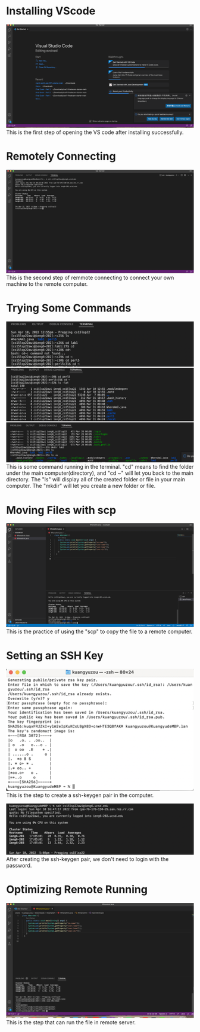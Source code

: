 # Installing VScode
![Image](openVScode.png)
This is the first step of opening the VS code after installing successfully. 

# Remotely Connecting
![Image](RemoteConnect.png)
This is the second step of remmote connecting to connect your own machine to the remote computer.

# Trying Some Commands
![Image](Command1.png)
![Image](Command2.png)
![Image](Command3.png)
This is some command running in the terminal. "cd" means to find the folder under the main computer(directory), and "cd ~" will let you back to the main directory. The "ls" will display all of the created folder or file in your main computer. The "mkdir" will let you create a new folder or file. 

# Moving Files with scp
![Image](CopyFile.png)
This is the practice of using the "scp" to copy the file to a remote computer.

# Setting an SSH Key
![Image](sshkeygen.png)
This is the step to create a ssh-keygen pair in the computer. 

![Image](NoPasswordlogin.png)
After creating the ssh-keygen pair, we don't need to login with the password. 

# Optimizing Remote Running
![Image](Task7.png)
This is the step that can run the file in remote server. 